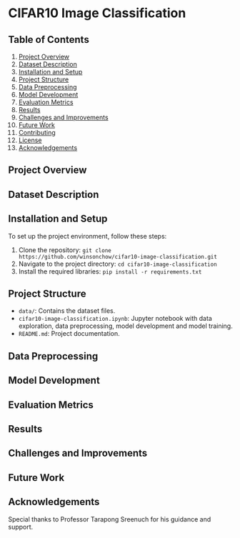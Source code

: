 # CIFAR10 Image Classification

## Table of Contents
1. [Project Overview](#project-overview)
2. [Dataset Description](#dataset-description)
3. [Installation and Setup](#installation-and-setup)
4. [Project Structure](#project-structure)
5. [Data Preprocessing](#data-preprocessing)
6. [Model Development](#model-development)
7. [Evaluation Metrics](#evaluation-metrics)
8. [Results](#results)
9. [Challenges and Improvements](#challenges-and-improvements)
10. [Future Work](#future-work)
11. [Contributing](#contributing)
12. [License](#license)
13. [Acknowledgements](#acknowledgements)

## Project Overview

## Dataset Description

## Installation and Setup
To set up the project environment, follow these steps:
1. Clone the repository: `git clone https://github.com/winsonchow/cifar10-image-classification.git`
2. Navigate to the project directory: `cd cifar10-image-classification`
3. Install the required libraries: `pip install -r requirements.txt`

## Project Structure
- `data/`: Contains the dataset files.
- `cifar10-image-classification.ipynb`: Jupyter notebook with data exploration, data preprocessing, model development and model training.
- `README.md`: Project documentation.

## Data Preprocessing

## Model Development

## Evaluation Metrics

## Results

## Challenges and Improvements

## Future Work

## Acknowledgements
Special thanks to Professor Tarapong Sreenuch for his guidance and support.
